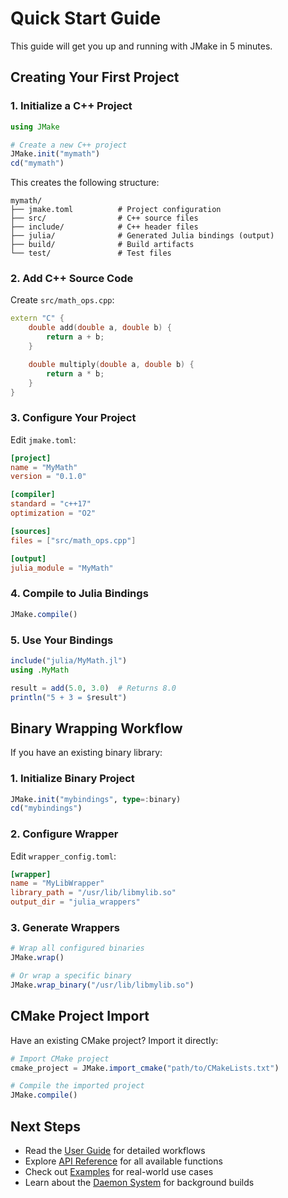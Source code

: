 # Quick Start Guide

This guide will get you up and running with JMake in 5 minutes.

## Creating Your First Project

### 1. Initialize a C++ Project

```julia
using JMake

# Create a new C++ project
JMake.init("mymath")
cd("mymath")
```

This creates the following structure:
```
mymath/
├── jmake.toml          # Project configuration
├── src/                # C++ source files
├── include/            # C++ header files
├── julia/              # Generated Julia bindings (output)
├── build/              # Build artifacts
└── test/               # Test files
```

### 2. Add C++ Source Code

Create `src/math_ops.cpp`:

```cpp
extern "C" {
    double add(double a, double b) {
        return a + b;
    }

    double multiply(double a, double b) {
        return a * b;
    }
}
```

### 3. Configure Your Project

Edit `jmake.toml`:

```toml
[project]
name = "MyMath"
version = "0.1.0"

[compiler]
standard = "c++17"
optimization = "O2"

[sources]
files = ["src/math_ops.cpp"]

[output]
julia_module = "MyMath"
```

### 4. Compile to Julia Bindings

```julia
JMake.compile()
```

### 5. Use Your Bindings

```julia
include("julia/MyMath.jl")
using .MyMath

result = add(5.0, 3.0)  # Returns 8.0
println("5 + 3 = $result")
```

## Binary Wrapping Workflow

If you have an existing binary library:

### 1. Initialize Binary Project

```julia
JMake.init("mybindings", type=:binary)
cd("mybindings")
```

### 2. Configure Wrapper

Edit `wrapper_config.toml`:

```toml
[wrapper]
name = "MyLibWrapper"
library_path = "/usr/lib/libmylib.so"
output_dir = "julia_wrappers"
```

### 3. Generate Wrappers

```julia
# Wrap all configured binaries
JMake.wrap()

# Or wrap a specific binary
JMake.wrap_binary("/usr/lib/libmylib.so")
```

## CMake Project Import

Have an existing CMake project? Import it directly:

```julia
# Import CMake project
cmake_project = JMake.import_cmake("path/to/CMakeLists.txt")

# Compile the imported project
JMake.compile()
```

## Next Steps

- Read the [User Guide](../guides/cpp_compilation.md) for detailed workflows
- Explore [API Reference](../api/jmake.md) for all available functions
- Check out [Examples](../examples/basic_cpp.md) for real-world use cases
- Learn about the [Daemon System](../guides/daemon_system.md) for background builds
